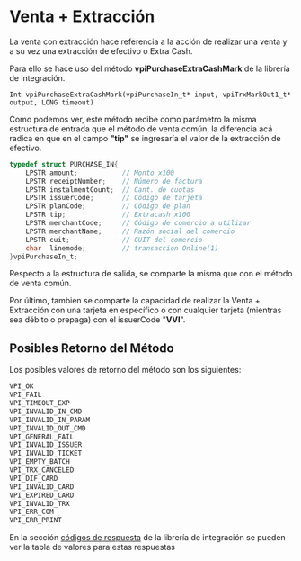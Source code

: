 # Venta + Extracción 

La venta con extracción hace referencia a la acción de realizar una venta y a su vez una extracción de efectivo o Extra Cash.

Para ello se hace uso del método **vpiPurchaseExtraCashMark** de la librería de integración.

`Int vpiPurchaseExtraCashMark(vpiPurchaseIn_t* input, vpiTrxMarkOut1_t* output, LONG timeout)`  

Como podemos ver, este método recibe como parámetro la misma estructura de entrada que el método de venta común, la diferencia acá radica en que en el campo **"tip"** se ingresaría el valor de la extracción de efectivo.

````c
typedef struct PURCHASE_IN{
	LPSTR amount;           // Monto x100  
	LPSTR receiptNumber;    // Número de factura  
	LPSTR instalmentCount;  // Cant. de cuotas  
	LPSTR issuerCode;       // Código de tarjeta  
	LPSTR planCode;         // Código de plan  
	LPSTR tip;              // Extracash x100
	LPSTR merchantCode;     // Código de comercio a utilizar
	LPSTR merchantName;     // Razón social del comercio
	LPSTR cuit;             // CUIT del comercio
	char  linemode;         // transaccion Online(1)
}vpiPurchaseIn_t;
````

Respecto a la estructura de salida, se comparte la misma que con el método de venta común.

Por último, tambien se comparte la capacidad de realizar la Venta + Extracción con una tarjeta en específico o con cualquier tarjeta (mientras sea débito o prepaga) con el issuerCode "**VVI**".

## Posibles Retorno del Método
Los posibles valores de retorno del método son los siguientes:
````c
VPI_OK
VPI_FAIL
VPI_TIMEOUT_EXP
VPI_INVALID_IN_CMD
VPI_INVALID_IN_PARAM
VPI_INVALID_OUT_CMD
VPI_GENERAL_FAIL
VPI_INVALID_ISSUER
VPI_INVALID_TICKET
VPI_EMPTY_BATCH
VPI_TRX_CANCELED
VPI_DIF_CARD
VPI_INVALID_CARD
VPI_EXPIRED_CARD
VPI_INVALID_TRX 
VPI_ERR_COM
VPI_ERR_PRINT
````
En la sección [códigos de respuesta](../Libreria/codigosRespuesta.md) de la librería de integración se pueden ver la tabla de valores para estas respuestas